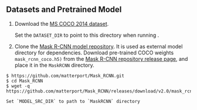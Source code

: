 <!--- 30. Datasets -->
## Datasets and Pretrained Model

1. Download the [MS COCO 2014 dataset](http://cocodataset.org/#download). 

    Set the `DATASET_DIR` to point to this directory when running <model name>.

2. Clone the [Mask R-CNN model repository](https://github.com/matterport/Mask_RCNN).
It is used as external model directory for dependencies. Download pre-trained COCO weights `mask_rcnn_coco.h5)` from the
[Mask R-CNN repository release page](https://github.com/matterport/Mask_RCNN/releases/download/v2.0/mask_rcnn_coco.h5),
and place it in the `MaskRCNN` directory.
```
$ https://github.com/matterport/Mask_RCNN.git
$ cd Mask_RCNN
$ wget -q https://github.com/matterport/Mask_RCNN/releases/download/v2.0/mask_rcnn_coco.h5
```

    Set `MODEL_SRC_DIR` to path to `MaskRCNN` directory

